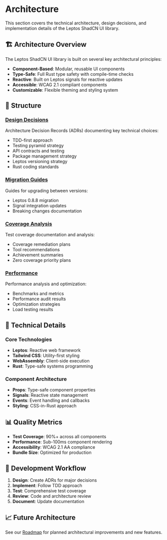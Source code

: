 # Architecture

This section covers the technical architecture, design decisions, and implementation details of the Leptos ShadCN UI library.

## 🏗️ Architecture Overview

The Leptos ShadCN UI library is built on several key architectural principles:

- **Component-Based**: Modular, reusable UI components
- **Type-Safe**: Full Rust type safety with compile-time checks
- **Reactive**: Built on Leptos signals for reactive updates
- **Accessible**: WCAG 2.1 compliant components
- **Customizable**: Flexible theming and styling system

## 📁 Structure

### [Design Decisions](./design-decisions/)
Architecture Decision Records (ADRs) documenting key technical choices:
- TDD-first approach
- Testing pyramid strategy
- API contracts and testing
- Package management strategy
- Leptos versioning strategy
- Rust coding standards

### [Migration Guides](./migration-guides/)
Guides for upgrading between versions:
- Leptos 0.8.8 migration
- Signal integration updates
- Breaking changes documentation

### [Coverage Analysis](./coverage/)
Test coverage documentation and analysis:
- Coverage remediation plans
- Tool recommendations
- Achievement summaries
- Zero coverage priority plans

### [Performance](./performance/)
Performance analysis and optimization:
- Benchmarks and metrics
- Performance audit results
- Optimization strategies
- Load testing results

## 🔧 Technical Details

### Core Technologies
- **Leptos**: Reactive web framework
- **Tailwind CSS**: Utility-first styling
- **WebAssembly**: Client-side execution
- **Rust**: Type-safe systems programming

### Component Architecture
- **Props**: Type-safe component properties
- **Signals**: Reactive state management
- **Events**: Event handling and callbacks
- **Styling**: CSS-in-Rust approach

## 📊 Quality Metrics

- **Test Coverage**: 90%+ across all components
- **Performance**: Sub-100ms component rendering
- **Accessibility**: WCAG 2.1 AA compliance
- **Bundle Size**: Optimized for production

## 🔄 Development Workflow

1. **Design**: Create ADRs for major decisions
2. **Implement**: Follow TDD approach
3. **Test**: Comprehensive test coverage
4. **Review**: Code and architecture review
5. **Document**: Update documentation

## 📈 Future Architecture

See our [Roadmap](../roadmap/README.md) for planned architectural improvements and new features.
